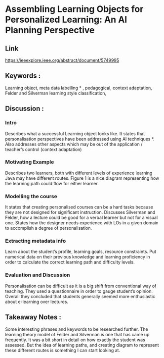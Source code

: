 # Assembling Learning Objects for Personalized Learning: An AI Planning Perspective 

## Link 
https://ieeexplore.ieee.org/abstract/document/5749995


## Keywords : 
Learning object, meta data labelling * , pedagogical, context adaptation, Felder and Silverman learning style classification,

## Discussion :

### Intro 
Describes what a successful Learning object looks like. It states that personalisation perspectives have been addressed using AI techniques *. Also addresses other aspects which may be out of the application / teacher’s control (context adaptation)

### Motivating Example 
Describes two learners, both with different levels of experience learning Java may have different routes. Figure 1 is a nice diagram representing how the learning path could flow for either learner.

### Modelling the course
It states that creating personalised courses can be a hard tasks because they are not designed for significant instruction. Discusses Silverman and Felder, how a lecture could be good for a verbal learner but not for a visual one.
States how the designer needs experience with LOs in a given domain to accomplish a degree of personalisation.

### Extracting metadata info
Learn about the student’s profile, learning goals, resource constraints.
Put numerical data on their previous knowledge and learning proficiency in order to calculate the correct learning path and difficulty levels.

### Evaluation and Discussion
Personalisation can be difficult as it is a big shift from conventional way of teaching. They used a questionnaire in order to gauge student’s opinion. Overall they concluded that students generally seemed more enthusiastic about e-learning over lectures.


## Takeaway Notes :
Some interesting phrases and keywords to be researched further. The learning theory model of Felder and Silverman is one that has came up frequently. It was a bit short in detail on how exactly the student was assessed. But the idea of learning paths, and creating diagram to represent these different routes is something I can start looking at.





